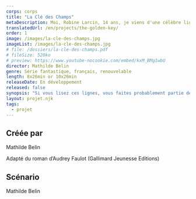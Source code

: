 ```yaml
---
corps: corps
title: "La Clé des Champs"
metaDescription: Moi, Robine Larcin, 14 ans, je viens d'une célèbre lignée de cambrioleurs et de brigands. Mais pour tout vous avouer, je suis une voleuse pathétique !
translatedUrl: /en/projects/the-golden-key/
order: 1
image: /images/la-cle-des-champs.jpg
imageList: /images/la-cle-des-champs.jpg
# file: /dossiers/la-cle-des-champs.pdf
# fileSize: 520ko
# preview: https://www.youtube-nocookie.com/embed/kxM_BMg1wbU
director: Mathilde Belin
genre: Série fantastique, français, renouvelable 
length: 8x26min or 10x26min
releaseDate: En développement
released: false
synopsis: "Si vous lisez ces lignes, vous faites probablement partie des honnêtes gens – les Marchandeurs. Moi, Robine Larcin, 14 ans, je viens d'une célèbre lignée de cambrioleurs et de brigands en tout genre. Mais pour tout vous avouer, je suis une voleuse pathétique, la honte de la famille ! Mes parents ont décidé de m'envoyer à l'école des voleurs, redoutable pensionnat qui se fait fort de remettre dans le mauvais chemin les enfants comme moi.​"
layout: projet.njk
tags:
  - projet
---
```


<div class="grid-col">

## Créée par

Mathilde Belin

Adapté du roman d’Audrey Faulot (Gallimard Jeunesse Editions)
​
## Scénario

Mathilde Belin

</div>
<div class="grid-col">

</div>